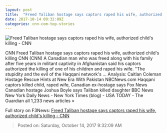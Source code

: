 ```yaml
---
layout: post
title:  "Freed Taliban hostage says captors raped his wife, authorized child's killing - CNN"
date: 2017-10-14 09:32:09Z
categories: cnn-com-top-stories
---
```


![Freed Taliban hostage says captors raped his wife, authorized child's killing - CNN](http://cdn.cnn.com/cnnnext/dam/assets/171012115610-taliban-family-release-1-super-tease.jpg)

CNN Freed Taliban hostage says captors raped his wife, authorized child's killing CNN (CNN) A Canadian man who was freed along with his family after five years in militant captivity in Afghanistan said his captors authorized the killing of one of his children and raped his wife. "The stupidity and the evil of the Haqqani network's ... Analysis: Caitlan Coleman Hostage Rescue Hints at New Era With Pakistan NBCNews.com Haqqani captors killed child, raped wife, Canadian ex-hostage says Fox News Canadian hostage Joshua Boyle says Taliban killed daughter BBC News New York Daily News - New York Times (blog) - USA TODAY - The Guardian all 1,233 news articles »


Full story on F3News: [Freed Taliban hostage says captors raped his wife, authorized child's killing - CNN](http://www.f3nws.com/n/DQhRpC)

> Posted on: Saturday, October 14, 2017 9:32:09 AM
